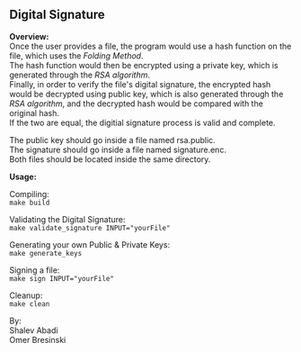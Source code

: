 ## Digital Signature
**Overview:**  
Once the user provides a file, the program would use a hash function on the file, which uses the *Folding Method*.  
The hash function would then be encrypted using a private key, which is generated through the *RSA algorithm*.  
Finally, in order to verify the file's digital signature, the encrypted hash would be decrypted using public key, which is also generated through the *RSA algorithm*, and the decrypted hash would be compared with the original hash.  
If the two are equal, the digitial signature process is valid and complete.  
  
The public key should go inside a file named rsa.public.  
The signature should go inside a file named signature.enc.  
Both files should be located inside the same directory.  
  
**Usage:**  

Compiling:  
`make build`  
    
Validating the Digital Signature:  
`make validate_signature INPUT="yourFile"`  
  
Generating your own Public & Private Keys:  
`make generate_keys`  
  
Signing a file:  
`make sign INPUT="yourFile"`  
  
Cleanup:  
`make clean`  
  
By:  
Shalev Abadi  
Omer Bresinski

